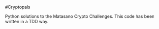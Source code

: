 #Cryptopals

Python solutions to the Matasano Crypto Challenges. This code has been written in a TDD way. 

